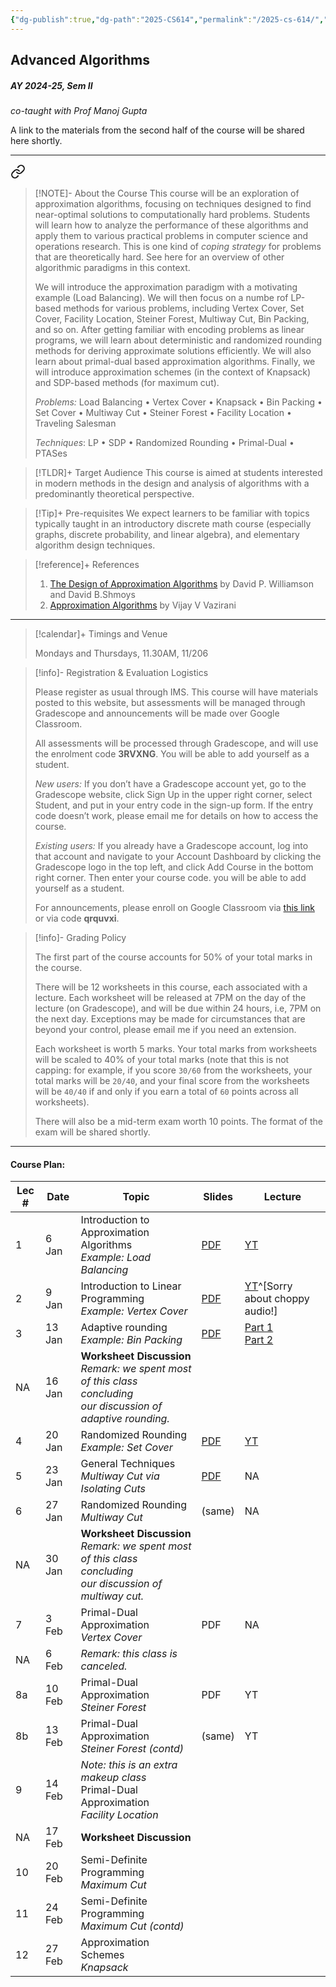 ```yaml
---
{"dg-publish":true,"dg-path":"2025-CS614","permalink":"/2025-cs-614/","hide":true}
---
```


## Advanced Algorithms
##### AY 2024-25, Sem II
_co-taught with Prof Manoj Gupta_

A link to the materials from the second half of the course will be shared here shortly.

---


<div class="transclusion internal-embed is-loaded"><a class="markdown-embed-link" href="/descriptions/cs-614-v-a/" aria-label="Open link"><svg xmlns="http://www.w3.org/2000/svg" width="24" height="24" viewBox="0 0 24 24" fill="none" stroke="currentColor" stroke-width="2" stroke-linecap="round" stroke-linejoin="round" class="svg-icon lucide-link"><path d="M10 13a5 5 0 0 0 7.54.54l3-3a5 5 0 0 0-7.07-7.07l-1.72 1.71"></path><path d="M14 11a5 5 0 0 0-7.54-.54l-3 3a5 5 0 0 0 7.07 7.07l1.71-1.71"></path></svg></a><div class="markdown-embed">





> [!NOTE]- About the Course
> This course will be an exploration of approximation algorithms, focusing on techniques designed to find near-optimal solutions to computationally hard problems. Students will learn how to analyze the performance of these algorithms and apply them to various practical problems in computer science and operations research. This is one kind of _coping strategy_ for problems that are theoretically hard. See here for an overview of other algorithmic paradigms in this context.
> 
> We will introduce the approximation paradigm with a motivating example (Load Balancing). We will then focus on a numbe rof LP-based methods for various problems, including Vertex Cover, Set Cover, Facility Location, Steiner Forest, Multiway Cut, Bin Packing, and so on. After getting familiar with encoding problems as linear programs, we will learn about deterministic and randomized rounding methods for deriving approximate solutions efficiently. We will also learn about primal-dual based approximation algorithms. Finally, we will introduce approximation schemes (in the context of Knapsack) and SDP-based methods (for maximum cut).
> 
> _Problems:_ Load Balancing • Vertex Cover • Knapsack • Bin Packing • Set Cover • Multiway Cut • Steiner Forest • Facility Location • Traveling Salesman 
> 
> _Techniques_: LP • SDP • Randomized Rounding • Primal-Dual • PTASes

> [!TLDR]+ Target Audience
> This course is aimed at students interested in modern methods in the design and analysis of algorithms with a predominantly theoretical perspective. 

> [!Tip]+ Pre-requisites
> We expect learners to be familiar with topics typically taught in an introductory discrete math course (especially graphs, discrete probability, and linear algebra), and elementary algorithm design techniques.

> [!reference]+ References
> 
> 1. [The Design of Approximation Algorithms](https://www.designofapproxalgs.com/book.pdf) by David P. Williamson and David B.Shmoys
> 2. [Approximation Algorithms](https://athena.nitc.ac.in/~kmurali/Courses/CombAlg2014/vazirani.pdf) by Vijay V Vazirani

---



</div></div>


> [!calendar]+ Timings and Venue
> 
> Mondays and Thursdays, 11.30AM, 11/206

> [!info]- Registration & Evaluation Logistics
> 
> Please register as usual through IMS. This course will have materials posted to this website, but assessments will be managed through Gradescope and announcements will be made over Google Classroom.
> 
> All assessments will be processed through Gradescope, and will use the enrolment code **3RVXNG**. You will be able to add yourself as a student.
> 
> _New users:_ If you don’t have a Gradescope account yet, go to the Gradescope website, click Sign Up in the upper right corner, select Student, and put in your entry code in the sign-up form. If the entry code doesn’t work, please email me for details on how to access the course.
> 
> _Existing users:_ If you already have a Gradescope account, log into that account and navigate to your Account Dashboard by clicking the Gradescope logo in the top left, and click Add Course in the bottom right corner. Then enter your course code. you will be able to add yourself as a student.
> 
> For announcements, please enroll on Google Classroom via [this link](https://classroom.google.com/c/NzQzMzk3MTE4Njc3?cjc=qrquvxi) or via code **qrquvxi**. 

> [!info]- Grading Policy
> 
> The first part of the course accounts for 50% of your total marks in the course. 
> 
> There will be 12 worksheets in this course, each associated with a lecture. Each worksheet will be released at 7PM on the day of the lecture (on Gradescope), and will be due within 24 hours, i.e, 7PM on the next day. Exceptions may be made for circumstances that are beyond your control, please email me if you need an extension.
> 
> Each worksheet is worth 5 marks. Your total marks from worksheets will be scaled to 40% of your total marks (note that this is not capping: for example, if you score `30/60` from the worksheets, your total marks will be `20/40`, and your final score from the worksheets will be `40/40` if and only if you earn a total of `60` points across all worksheets).
> 
> There will also be a mid-term exam worth 10 points. The format of the exam will be shared shortly.

---
#### Course Plan: 

| Lec # | Date   | Topic                                                                                                                 | Slides                                                                                                                     | Lecture                                                                                          |
| ----- | ------ | --------------------------------------------------------------------------------------------------------------------- | -------------------------------------------------------------------------------------------------------------------------- | ------------------------------------------------------------------------------------------------ |
| 1     | 6 Jan  | Introduction to Approximation Algorithms<br>_Example: Load Balancing_                                                 | [PDF](https://www.dropbox.com/scl/fi/e0whsgsw6rfiwkrc47q63/slides-load-balancing.pdf?rlkey=sz0p3henbxxdo7mjv1opojfd2&dl=0) | [YT](https://youtube.com/live/t0NNDCL6HFw)                                                       |
| 2     | 9 Jan  | Introduction to Linear Programming<br>_Example: Vertex Cover_                                                         | [PDF](https://www.dropbox.com/s/tnes3v2319sdc65/slides-lp-intro-vertex-cover.pdf?dl=0)                                     | [YT](https://www.youtube.com/live/E9eILR944no)^[Sorry about choppy audio!]                       |
| 3     | 13 Jan | Adaptive rounding <br>_Example: Bin Packing_                                                                          | [PDF](https://www.dropbox.com/s/luaig62u5v95u35/slides-bin-packing.pdf?dl=0)                                               | [Part 1](https://youtube.com/live/eYmvsNsOY7Q)<br>[Part 2](https://youtube.com/live/iNsC49vkLWI) |
| NA    | 16 Jan | **Worksheet Discussion**<br>_Remark: we spent most of this class concluding <br>our discussion of adaptive rounding._ |                                                                                                                            |                                                                                                  |
| 4     | 20 Jan | Randomized Rounding<br>_Example: Set Cover_                                                                           | [PDF](https://www.dropbox.com/scl/fi/wgan6f2f9w2bztr5mpz3e/slides-set-cover.pdf?rlkey=wdush8lpgd7srww08381keiot&dl=0)      | [YT](https://youtube.com/live/SUNxfFF7Yi0`)                                                      |
| 5     | 23 Jan | General Techniques<br>_Multiway Cut via Isolating Cuts_                                                               | [PDF](https://www.dropbox.com/s/e3b6w689ibzjniq/slides-multiway-cut.pdf?dl=0)                                              | NA                                                                                               |
| 6     | 27 Jan | Randomized Rounding<br>_Multiway Cut_                                                                                 | (same)                                                                                                                     | NA                                                                                               |
| NA    | 30 Jan | **Worksheet Discussion**<br>_Remark: we spent most of this class concluding <br>our discussion of multiway cut._      |                                                                                                                            |                                                                                                  |
| 7     | 3 Feb  | Primal-Dual Approximation<br>_Vertex Cover_                                                                           | PDF                                                                                                                        | NA                                                                                               |
| NA    | 6 Feb  | _Remark: this class is canceled._                                                                                     |                                                                                                                            |                                                                                                  |
| 8a    | 10 Feb | Primal-Dual Approximation<br>_Steiner Forest_                                                                         | PDF                                                                                                                        | YT                                                                                               |
| 8b    | 13 Feb | Primal-Dual Approximation<br>_Steiner Forest (contd)_                                                                 | (same)                                                                                                                     | YT                                                                                               |
| 9     | 14 Feb | _Note: this is an extra makeup class_<br>Primal-Dual Approximation<br>_Facility Location_                             |                                                                                                                            |                                                                                                  |
| NA    | 17 Feb | **Worksheet Discussion**                                                                                              |                                                                                                                            |                                                                                                  |
| 10    | 20 Feb | Semi-Definite Programming<br>_Maximum Cut_                                                                            |                                                                                                                            |                                                                                                  |
| 11    | 24 Feb | Semi-Definite Programming<br>_Maximum Cut (contd)_                                                                    |                                                                                                                            |                                                                                                  |
| 12    | 27 Feb | Approximation Schemes<br>_Knapsack_                                                                                   |                                                                                                                            |                                                                                                  |
